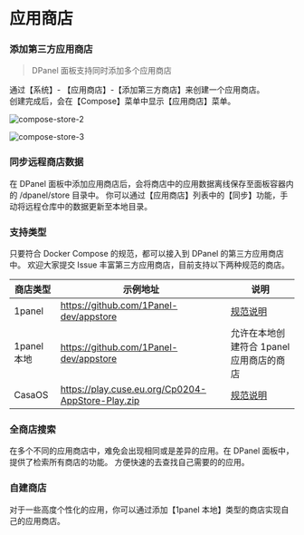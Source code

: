 # 应用商店 <Badge type="tip" text="DPanel Version >= 1.3.0" />

### 添加第三方应用商店

> DPanel 面板支持同时添加多个应用商店

通过【系统】- 【应用商店】-【添加第三方商店】来创建一个应用商店。\
创建完成后，会在【Compose】菜单中显示【应用商店】菜单。

![compose-store-2](https://cdn.w7.cc/dpanel/compose-store-2.png?t=1)

![compose-store-3](https://cdn.w7.cc/dpanel/compose-store-4.png)

### 同步远程商店数据

在 DPanel 面板中添加应用商店后，会将商店中的应用数据离线保存至面板容器内的 /dpanel/store 目录中。
你可以通过【应用商店】列表中的【同步】功能，手动将远程仓库中的数据更新至本地目录。

### 支持类型

只要符合 Docker Compose 的规范，都可以接入到 DPanel 的第三方应用商店中。
欢迎大家提交 Issue 丰富第三方应用商店，目前支持以下两种规范的商店。

|商店类型|示例地址|说明|
|---|---|---|
|1panel|https://github.com/1Panel-dev/appstore|[规范说明](https://github.com/1Panel-dev/appstore/wiki/%E5%A6%82%E4%BD%95%E6%8F%90%E4%BA%A4%E8%87%AA%E5%B7%B1%E6%83%B3%E8%A6%81%E7%9A%84%E5%BA%94%E7%94%A8)|
|1panel 本地|https://github.com/1Panel-dev/appstore|允许在本地创建符合 1panel 应用商店的商店|
|CasaOS|https://play.cuse.eu.org/Cp0204-AppStore-Play.zip|[规范说明](https://awesome.casaos.io/content/3rd-party-app-stores/create-your-first-custom-appstore.html)|

### 全商店搜索

在多个不同的应用商店中，难免会出现相同或是差异的应用。在 DPanel 面板中，提供了检索所有商店的功能。
方便快速的去查找自己需要的的应用。

### 自建商店

对于一些高度个性化的应用，你可以通过添加【1panel 本地】类型的商店实现自己的应用商店。